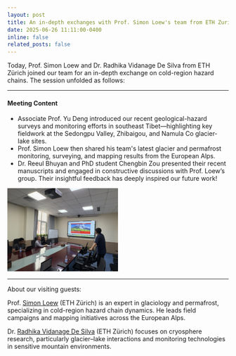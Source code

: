 ```yaml
---
layout: post
title: An in-depth exchanges with Prof. Simon Loew's team from ETH Zurich
date: 2025-06-26 11:11:00-0400
inline: false
related_posts: false
---
```


Today, Prof. Simon Loew and Dr. Radhika Vidanage De Silva from ETH Zürich joined our team for an in-depth exchange on cold-region hazard chains. The session unfolded as follows:

---

#### Meeting Content

<ul>
    <li>Associate Prof. Yu Deng introduced our recent geological-hazard surveys and monitoring efforts in southeast Tibet—highlighting key fieldwork at the Sedongpu Valley, Zhibaigou, and Namula Co glacier-lake sites.</li>
    <li>Prof. Simon Loew then shared his team's latest glacier and permafrost monitoring, surveying, and mapping results from the European Alps.</li>
    <li>Dr. Reeul Bhuyan and PhD student Chengbin Zou presented their recent manuscripts and engaged in constructive discussions with Prof. Loew’s group. Their insightful feedback has deeply inspired our future work!</li>
</ul>

<img src="/assets/img/news-0627-01.jpg" alt="Group Discussion" width="50%">

---

About our visiting guests:

Prof. <a href="https://ethz.ch/staffnet/en/organisation/who-is-who/retired-professors/details.Nzk0MDA=.TGlzdC80MDEsLTc0NzY4NzYw.html">Simon Loew</a> (ETH Zürich) is an expert in glaciology and permafrost, specializing in cold-region hazard chain dynamics. He leads field campaigns and mapping initiatives across the European Alps.

Dr. <a href="https://eaps.ethz.ch/en/people/profile.MzIwMjQw.TGlzdC83NzMsOTI0MjA1OTI2.html">Radhika Vidanage De Silva</a> (ETH Zürich) focuses on cryosphere research, particularly glacier–lake interactions and monitoring technologies in sensitive mountain environments.
